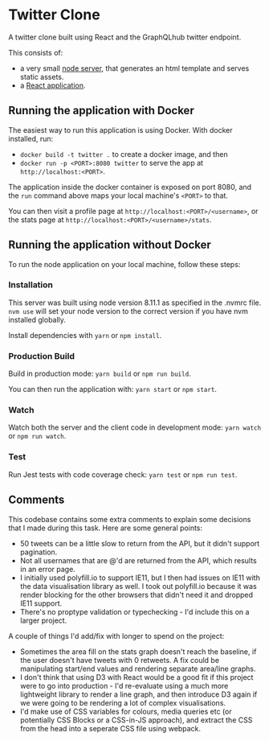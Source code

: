 # Twitter Clone

A twitter clone built using React and the GraphQLhub twitter endpoint.

This consists of:

-   a very small [node server](/src/server), that generates an html template and serves static assets.
-   a [React application](/src/app).

## Running the application with Docker

The easiest way to run this application is using Docker. With docker installed, run:

-   `docker build -t twitter .` to create a docker image, and then
-   `docker run -p <PORT>:8080 twitter` to serve the app at `http://localhost:<PORT>`.

The application inside the docker container is exposed on port 8080, and the `run` command above maps your local machine's `<PORT>` to that.

You can then visit a profile page at `http://localhost:<PORT>/<username>`, or the stats page at `http://localhost:<PORT>/<username>/stats`.

## Running the application without Docker

To run the node application on your local machine, follow these steps:

### Installation

This server was built using node version 8.11.1 as specified in the .nvmrc file. `nvm use` will set your node version to the correct version if you have nvm installed globally.

Install dependencies with `yarn` or `npm install`.

### Production Build

Build in production mode:
`yarn build` or `npm run build`.

You can then run the application with:
`yarn start` or `npm start`.

### Watch

Watch both the server and the client code in development mode:
`yarn watch` or `npm run watch`.

### Test

Run Jest tests with code coverage check:
`yarn test` or `npm run test`.

## Comments

This codebase contains some extra comments to explain some decisions that I made during this task. Here are some general points:

-   50 tweets can be a little slow to return from the API, but it didn't support pagination.
-   Not all usernames that are @'d are returned from the API, which results in an error page.
-   I initially used polyfill.io to support IE11, but I then had issues on IE11 with the data visualisation library as well. I took out polyfill.io because it was render blocking for the other browsers that didn't need it and dropped IE11 support.
-   There's no proptype validation or typechecking - I'd include this on a larger project.

A couple of things I'd add/fix with longer to spend on the project:

-   Sometimes the area fill on the stats graph doesn't reach the baseline, if the user doesn't have tweets with 0 retweets. A fix could be manipulating start/end values and rendering separate area/line graphs.
-   I don't think that using D3 with React would be a good fit if this project were to go into production - I'd re-evaluate using a much more lightweight library to render a line graph, and then introduce D3 again if we were
    going to be rendering a lot of complex visualisations.
-   I'd make use of CSS variables for colours, media queries etc (or potentially CSS Blocks or a CSS-in-JS approach), and extract the CSS from the head into a seperate CSS file using webpack.
